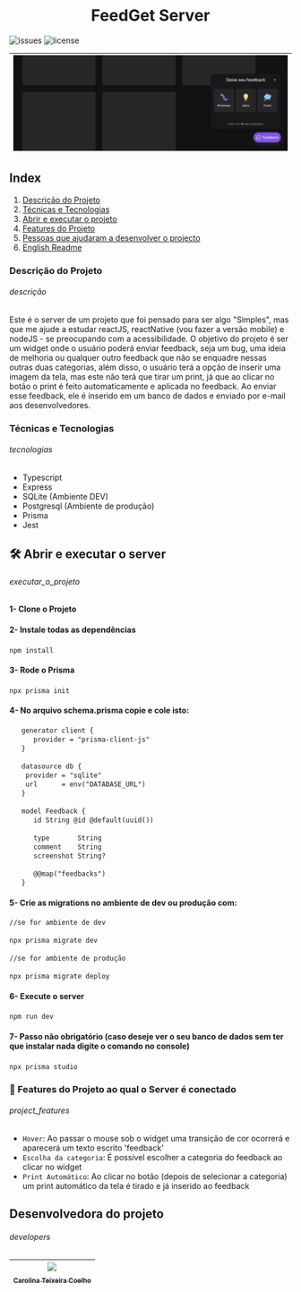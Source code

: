 

<h1 align="center">FeedGet Server</h1>

![issues](https://img.shields.io/github/issues/caroolt/feedbackWidget-Web?color=red) ![license](https://img.shields.io/github/license/caroolt/feedbackWidget-Web)

<!-- Imagem que representa o que o projeto faz-->
|![Imagem demonstrando o projeto que é um chat onde o usuário pode enviar um Feedback (bug, ideia de melhoria e qualquer outro feedback)](./img/readme.png) | 
| :---: |

## Index
  1. [Descrição do Projeto](#descrição)
  2. [Técnicas e Tecnologias](#tecnologias)
  3. [Abrir e executar o projeto](#executar_o_projeto)
  4. [Features do Projeto](#project_features)
  5. [Pessoas que ajudaram a desenvolver o projecto](#developers)
  6. [English Readme](./READMEEnglish.md)

### Descrição do Projeto 
###### descrição
Este é o server de um projeto que foi pensado para ser algo "Simples", mas que me ajude a estudar reactJS, reactNative (vou fazer a versão mobile) e nodeJS - se preocupando com a acessibilidade. O objetivo do projeto é ser um widget onde o usuário poderá enviar feedback, seja um bug, uma ideia de melhoria ou qualquer outro feedback que não se enquadre nessas outras duas categorias, além disso, o usuário terá a opção de inserir uma imagem da tela, mas este não terá que tirar um print, já que ao clicar no botão o print é feito automaticamente e aplicada no feedback. Ao enviar esse feedback, ele é inserido em um banco de dados e enviado por e-mail aos desenvolvedores.

### Técnicas e Tecnologias
###### tecnologias
- Typescript
- Express
- SQLite (Ambiente DEV)
- Postgresql (Ambiente de produção)
- Prisma
- Jest

## 🛠️ Abrir e executar o server
###### executar_o_projeto
#### 1- Clone o Projeto

#### 2- Instale todas as dependências
   `npm install`
#### 3- Rode o Prisma
   `npx prisma init`

#### 4- No arquivo schema.prisma copie e cole isto:
```
   generator client {
      provider = "prisma-client-js"
   }

   datasource db {
    provider = "sqlite"
    url      = env("DATABASE_URL")
   }

   model Feedback {
      id String @id @default(uuid())

      type       String
      comment    String
      screenshot String?

      @@map("feedbacks")
   }
   ```
#### 5- Crie as migrations no ambiente de dev ou produção com:
 ```
 //se for ambiente de dev
 
 npx prisma migrate dev

 //se for ambiente de produção

 npx prisma migrate deploy
 ```
#### 6- Execute o server 
   `npm run dev`

#### 7- Passo não obrigatório (caso deseje ver o seu banco de dados sem ter que instalar nada digite o comando no console)
   `npx prisma studio`
   
### 🔨 Features do Projeto ao qual o Server é conectado
###### project_features
- `Hover`:  Ao passar o mouse sob o widget uma transição de cor ocorrerá  e aparecerá um texto escrito 'feedback'
- `Escolha da categoria`: É possível escolher a categoria do feedback ao clicar no widget
- `Print Automático`: Ao clicar no botão (depois de selecionar a categoria) um print automático da tela é tirado e já inserido ao feedback

## Desenvolvedora do projeto
###### developers
| [<img src="https://avatars.githubusercontent.com/u/82682093?s=400&u=0a46c06b6a1ae04f7acf2f2162187b1a7e4d5d53&v=4" width=115><br><sub>Carolina Teixeira Coelho</sub>](https://github.com/caroolt) | 
| :---: |


